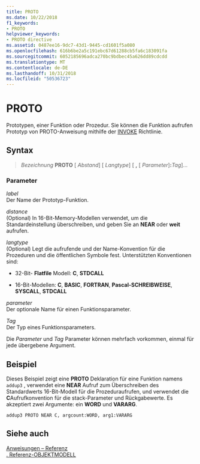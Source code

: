 ```yaml
---
title: PROTO
ms.date: 10/22/2018
f1_keywords:
- PROTO
helpviewer_keywords:
- PROTO directive
ms.assetid: 0487ee16-9dc7-43d1-9445-cd1601f5a080
ms.openlocfilehash: 616b6be2a5c191ebc67d61288cb5fa6c183091fa
ms.sourcegitcommit: 6052185696adca270bc9bdbec45a626dd89cdcdd
ms.translationtype: MT
ms.contentlocale: de-DE
ms.lasthandoff: 10/31/2018
ms.locfileid: "50536723"
---
```

# <a name="proto"></a>PROTO

Prototypen, einer Funktion oder Prozedur. Sie können die Funktion aufrufen Prototyp von PROTO-Anweisung mithilfe der [INVOKE](invoke.md) Richtlinie.

## <a name="syntax"></a>Syntax

> *Bezeichnung* **PROTO** \[ *Abstand*] \[ *Langtype*] \[ __,__ \[ *Parameter*]__:__*Tag*]...

### <a name="parameters"></a>Parameter

*label*<br/>
Der Name der Prototyp-Funktion.

*distance*<br/>
(Optional) In 16-Bit-Memory-Modellen verwendet, um die Standardeinstellung überschreiben, und geben Sie an **NEAR** oder **weit** aufrufen.

*langtype*<br/>
(Optional) Legt die aufrufende und der Name-Konvention für die Prozeduren und die öffentlichen Symbole fest. Unterstützten Konventionen sind:

- 32-Bit- **Flatfile** Modell: **C**, **STDCALL**

- 16-Bit-Modellen: **C**, **BASIC**, **FORTRAN**, **Pascal-SCHREIBWEISE**, **SYSCALL**, **STDCALL**

*parameter*<br/>
Der optionale Name für einen Funktionsparameter.

*Tag*<br/>
Der Typ eines Funktionsparameters.

Die *Parameter* und *Tag* Parameter können mehrfach vorkommen, einmal für jede übergebene Argument.

## <a name="example"></a>Beispiel

Dieses Beispiel zeigt eine **PROTO** Deklaration für eine Funktion namens `addup3` , verwendet eine **NEAR** Aufruf zum Überschreiben des Standardwerts 16-Bit-Modell für die Prozeduraufrufen, und verwendet die **C**Aufrufkonvention für die stack-Parameter und Rückgabewerte. Es akzeptiert zwei Argumente: ein **WORD** und **VARARG**.

```MASM
addup3 PROTO NEAR C, argcount:WORD, arg1:VARARG
```

## <a name="see-also"></a>Siehe auch

[Anweisungen – Referenz](directives-reference.md)<br/>
[. Referenz-OBJEKTMODELL](dot-model.md)<br/>
